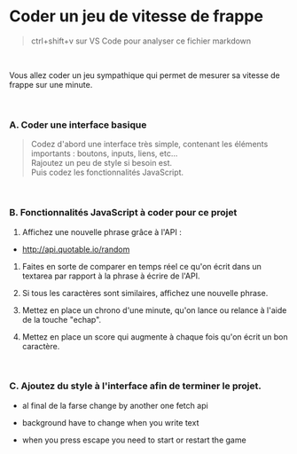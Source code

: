 # Coder un jeu de vitesse de frappe

> ctrl+shift+v sur VS Code pour analyser ce fichier markdown

<br>

  Vous allez coder un jeu sympathique qui permet de mesurer sa vitesse de frappe sur une minute.

<br>

### A. Coder une interface basique
> Codez d'abord une interface très simple, contenant les éléments importants : boutons, inputs, liens, etc... <br>
> Rajoutez un peu de style si besoin est.
> <br>
> Puis codez les fonctionnalités JavaScript.
>
<br>

### B. Fonctionnalités JavaScript à coder pour ce projet

1. Affichez une nouvelle phrase grâce à l'API :
- http://api.quotable.io/random
1. Faites en sorte de comparer en temps réel ce qu'on écrit dans un textarea par rapport à la phrase à écrire de l'API.

2. Si tous les caractères sont similaires, affichez une nouvelle phrase.
3. Mettez en place un chrono d'une minute, qu'on lance ou relance à l'aide de la touche "echap".
4. Mettez en place un score qui augmente à chaque fois qu'on écrit un bon caractère.

<br>

### C. Ajoutez du style à l'interface afin de terminer le projet.




- al final de la farse change by another one fetch api

- background have to change when you write text

- when you press escape you need to start or restart the game
